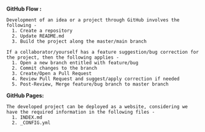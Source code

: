 **GitHub Flow :**
    
    
    Development of an idea or a project through GitHub involves the following -
      1. Create a repository
      2. Update README.md
      3. Build the project along the master/main branch
    
    If a collaborator/yourself has a feature suggestion/bug correction for the project, then the following applies -
      1. Open a new branch entitled with feature/bug
      2. Commit changes to the branch
      3. Create/Open a Pull Request
      4. Review Pull Request and suggest/apply correction if needed
      5. Post-Review, Merge feature/bug branch to master branch
    
 **GitHub Pages:**
    
    
    The developed project can be deployed as a website, considering we have the required information in the following files -
      1. INDEX.md
      2. _CONFIG.yml
